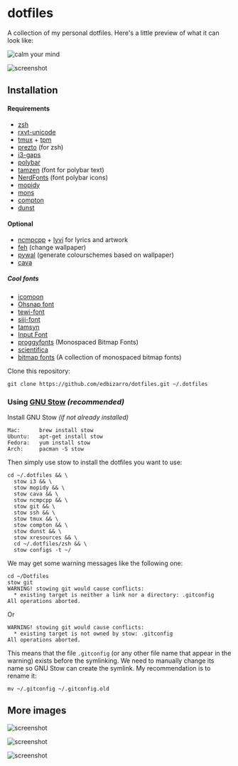 dotfiles
========

A collection of my personal dotfiles. Here's a little preview of what it can look like:

![calm your mind](https://raw.githubusercontent.com/edbizarro/dotfiles/master/images/hpU8llo%20-%20Imgur.jpg)

![screenshot](https://raw.githubusercontent.com/edbizarro/dotfiles/master/images/2newEnG.jpg)

Installation
------------



#### Requirements

* [zsh](http://www.zsh.org)
* [rxvt-unicode](https://wiki.archlinux.org/index.php/rxvt-unicode)
* [tmux](https://github.com/tmux/tmux) + [tpm](https://github.com/tmux-plugins/tpm)
* [prezto](https://github.com/sorin-ionescu/prezto) (for zsh)
* [i3-gaps](https://github.com/Airblader/i3)
* [polybar](https://github.com/jaagr/polybar)
* [tamzen](https://github.com/sunaku/tamzen-font) (font for polybar text)
* [NerdFonts](https://github.com/ryanoasis/nerd-fonts) (font polybar icons)
* [mopidy](https://www.mopidy.com/)
* [mons](https://github.com/Ventto/mons)
* [compton](https://github.com/chjj/compton)
* [dunst](https://github.com/dunst-project/dunst)

#### Optional

* [ncmpcpp](http://rybczak.net/ncmpcpp/) + [lyvi](http://ok100.github.io/lyvi/) for lyrics and artwork
* [feh](https://feh.finalrewind.org) (change wallpaper)
* [pywal](https://github.com/dylanaraps/pywal) (generate colourschemes based on wallpaper)
* [cava](https://github.com/karlstav/cava)

##### Cool fonts

* [icomoon](https://icomoon.io)
* [Ohsnap font](https://aur.archlinux.org/packages/ohsnap/)
* [tewi-font](https://github.com/lucy/tewi-font)
* [siji-font](https://github.com/stark/siji)
* [tamsyn](http://www.fial.com/~scott/tamsyn-font/)
* [Input Font](http://input.fontbureau.com/download/)
* [proggyfonts](https://proggyfonts.net/download/) (Monospaced Bitmap Fonts)
* [scientifica](https://github.com/NerdyPepper/scientifica)
* [bitmap fonts](https://github.com/Tecate/bitmap-fonts) (A collection of monospaced bitmap fonts)

Clone this repository:

    git clone https://github.com/edbizarro/dotfiles.git ~/.dotfiles

### Using [GNU Stow](https://www.gnu.org/software/stow/) _(recommended)_
Install GNU Stow _(if not already installed)_

    Mac:      brew install stow
    Ubuntu:   apt-get install stow
    Fedora:   yum install stow
    Arch:     pacman -S stow


Then simply use stow to install the dotfiles you want to use:

    cd ~/.dotfiles && \
      stow i3 && \
      stow mopidy && \
      stow cava && \
      stow ncmpcpp && \
      stow git && \
      stow ssh && \
      stow tmux && \
      stow compton && \
      stow dunst && \
      stow xresources && \
      cd ~/.dotfiles/zsh && \
      stow configs -t ~/

We may get some warning messages like the following one:

    cd ~/Dotfiles
    stow git
    WARNING! stowing git would cause conflicts:
      * existing target is neither a link nor a directory: .gitconfig
    All operations aborted.

Or

    WARNING! stowing git would cause conflicts:
      * existing target is not owned by stow: .gitconfig
    All operations aborted.

This means that the file `.gitconfig` (or any other file name that appear in the warning) exists before the symlinking. We need to
manually change its name so GNU Stow can create the symlink. My recommendation is
to rename it:

    mv ~/.gitconfig ~/.gitconfig.old

## More images

![screenshot](https://raw.githubusercontent.com/edbizarro/dotfiles/master/images/wow.png)

![screenshot](https://raw.githubusercontent.com/edbizarro/dotfiles/master/images/eJ0rq95.jpg)

![screenshot](https://raw.githubusercontent.com/edbizarro/dotfiles/master/images/another-theme.png)
